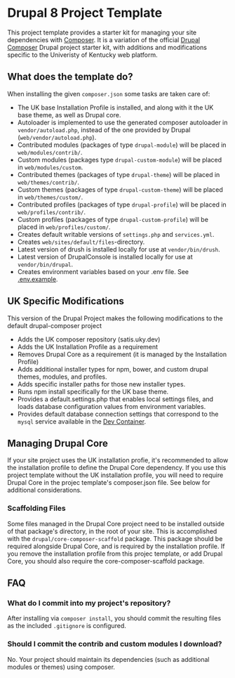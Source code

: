 # Drupal 8 Project Template

This project template provides a starter kit for managing your site dependencies with [Composer](). It is a variation of the official [Drupal Composer](https://github.com/drupal-composer/drupal-project) Drupal project starter kit, with additions and modifications specific to the Univeristy of Kentucky web platform. 

## What does the template do?

When installing the given `composer.json` some tasks are taken care of:

* The UK base Installation Profile is installed, and along with it the UK base theme, as well as Drupal core.
* Autoloader is implemented to use the generated composer autoloader in `vendor/autoload.php`,
  instead of the one provided by Drupal (`web/vendor/autoload.php`).
* Contributed modules (packages of type `drupal-module`) will be placed in `web/modules/contrib/`.
* Custom modules (packages type `drupal-custom-module`) will be placed in `web/modules/custom`.
* Contributed themes (packages of type `drupal-theme`) will be placed in `web/themes/contrib/`.
* Custom themes (packages of type `drupal-custom-theme`) will be placed in `web/themes/custom/`.
* Contributed profiles (packages of type `drupal-profile`) will be placed in `web/profiles/contrib/`.
* Custom profiles (packages of type `drupal-custom-profile`) will be placed in `web/profiles/custom/`.
* Creates default writable versions of `settings.php` and `services.yml`.
* Creates `web/sites/default/files`-directory.
* Latest version of drush is installed locally for use at `vendor/bin/drush`.
* Latest version of DrupalConsole is installed locally for use at `vendor/bin/drupal`.
* Creates environment variables based on your .env file. See [.env.example](.env.example).


## UK Specific Modifications
This version of the Drupal Project makes the following modifications to the default drupal-composer project

* Adds the UK composer repository (satis.uky.dev)
* Adds the UK Installation Profile as a requirement
* Removes Drupal Core as a requirement (it is managed by the Installation Profile)
* Adds additional installer types for npm, bower, and custom drupal themes, modules, and profiles. 
* Adds specific installer paths for those new installer types.
* Runs npm install specifically for the UK base theme.
* Provides a default.settings.php that enables local settings files, and loads database configuration values from environment variables.
* Provides default database connection settings that correspond to the `mysql` service available in the [Dev Container](https://gitlab.com/uky-web/university-web-platform/drupal-8/devcontainer).

## Managing Drupal Core
If your site project uses the UK installation profie, it's recommended to allow the installation profile to define the Drupal Core dependency. If you use this project template without the UK installation profile, you will need to require Drupal Core in the projec template's composer.json file. See below for additional considerations.

### Scaffolding Files
Some files managed in the Drupal Core project need to be installed outside of that package's directory, in the root of your site. This is accomplished with the `drupal/core-composer-scaffold` package. This package should be required alongside Drupal Core, and is required by the installation profile. If you remove the installation profile from this projec template, or add Drupal Core, you should also require the core-composer-scaffold package.


## FAQ

### What do I commit into my project's repository?
After installing via `composer install`, you should commit the resulting files as the included `.gitignore` is configured. 

### Should I commit the contrib and custom modules I download?
No. Your project should maintain its dependencies (such as additional modules or themes) using composer. 

###
